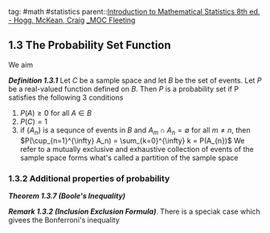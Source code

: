 tag: #math #statistics 
parent::[Introduction to Mathematical Statistics 8th ed. - Hogg, McKean, Craig](Introduction%20to%20Mathematical%20Statistics%208th%20ed.%20-%20Hogg,%20McKean,%20Craig.md) [_MOC Fleeting](_MOC%20Fleeting.md)
## 1.3 The Probability Set Function

We aim

***Definition 1.3.1*** Let $C$ be a sample space and let $B$ be the set of events. Let $P$ be a real-valued function defined on $B$. Then $P$ is a probability set if P satisfies the following 3 conditions
1. $P(A)\ge 0$ for all $A \in B$ 
2. $P(C) = 1$
3. if $\{A_n\}$ is a sequnce of events in $B$ and $A_m \cap A_n = \emptyset$ for all $m \ne n$, then $P(\cup_{n=1}^{\infty} A_n) = \sum_{k=0}^{\infty} k = P(A_{n})$ 
We refer to a mutually exclusive and exhaustive collection of events of the sample space forms what's called a partition of the sample space

### 1.3.2 Additional properties of probability
***Theorem 1.3.7 (Boole's Inequality)***

***Remark 1.3.2 (Inclusion Exclusion Formula)***. There is a speciak case which givees the Bonferroni's inequality


